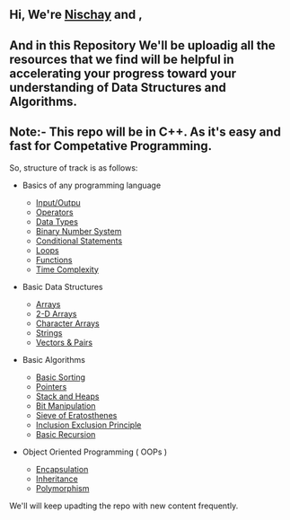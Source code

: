 ## Hi, We're [Nischay](https://nischay.github.io) and ,
And in this Repository We'll be uploadig all the resources that we find will be helpful in accelerating your progress toward your understanding of Data Structures and Algorithms.
---
Note:- This repo will be in C++. As it's easy and fast for Competative Programming. 
---
So, structure of track is as follows:
* Basics of any programming language
    - [Input/Outpu](https://github.com/zeus2611/DSA-Track/tree/main/1.%20Basics%20of%20Programming/1.1.%20Input-Output)
    - [Operators](https://github.com/zeus2611/DSA-Track/tree/main/1.%20Basics%20of%20Programming/1.2.%20Operators)
    - [Data Types]()
    - [Binary Number System]()
    - [Conditional Statements]()
    - [Loops]()
    - [Functions]()
    - [Time Complexity]()

* Basic Data Structures
    - [Arrays]()
    - [2-D Arrays]()
    - [Character Arrays]()
    - [Strings]()
    - [Vectors & Pairs]()

* Basic Algorithms
    - [Basic Sorting]()
    - [Pointers]()
    - [Stack and Heaps]()
    - [Bit Manipulation]()
    - [Sieve of Eratosthenes]()
    - [Inclusion Exclusion Principle]()
    - [Basic Recursion]()

* Object Oriented Programming ( OOPs )
    - [Encapsulation]()
    - [Inheritance]()
    - [Polymorphism]()

We'll will keep upadting the repo with new content frequently.